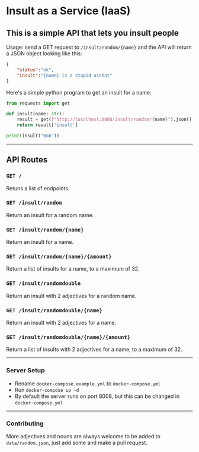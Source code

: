 # Insult as a Service (IaaS)

## This is a simple API that lets you insult people

Usage: send a GET request to `/insult/random/{name}` and the API will return a JSON object looking like this:

```json
{
    "status":"ok",
    "insult":"{name} is a stupid asshat"
}
```

Here's a simple python program to get an insult for a name:

```py
from requests import get

def insult(name: str):
    result = get(f"http://localhost:8008/insult/random/{name}").json()
    return result['insult']

print(insult("Bob"))
```

---

## API Routes

### `GET /`
Retuns a list of endpoints.

### `GET /insult/random`
Return an insult for a random name.

### `GET /insult/random/{name}`
Return an insult for a name.

### `GET /insult/random/{name}/{amount}`
Return a list of insults for a name, to a maximum of 32.

### `GET /insult/randomdouble`
Return an insult with 2 adjectives for a random name.

### `GET /insult/randomdouble/{name}`
Return an insult with 2 adjectives for a name.

### `GET /insult/randomdouble/{name}/{amount}`
Return a list of insults with 2 adjectives for a name, to a maximum of 32.

---

### Server Setup

- Rename `docker-compose.example.yml` to `docker-compose.yml`
- Run `docker-compose up -d`
- By default the server runs on port 8008, but this can be changed in `docker-compose.yml`

---

### Contributing

More adjectives and nouns are always welcome to be added to `data/random.json`, just add some and make a pull request.